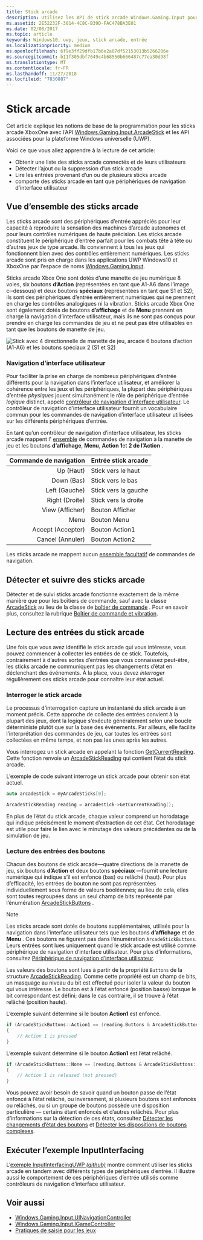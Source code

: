 ```yaml
---
title: Stick arcade
description: Utilisez les API de stick arcade Windows.Gaming.Input pour détecter les sticks arcade et lire leurs entrées.
ms.assetid: 2E52232F-3014-4C8C-B39D-FAC478BA3E01
ms.date: 02/08/2017
ms.topic: article
keywords: Windows10, uwp, jeux, stick arcade, entrée
ms.localizationpriority: medium
ms.openlocfilehash: 6f9e3ff29dfb17b6e2a07df52153013b5266206e
ms.sourcegitcommit: b11f305dbf7649c4b68550b666487c77ea30d98f
ms.translationtype: MT
ms.contentlocale: fr-FR
ms.lasthandoff: 11/27/2018
ms.locfileid: "7830887"
---
```

# <a name="arcade-stick"></a>Stick arcade

Cet article explique les notions de base de la programmation pour les sticks arcade XboxOne avec l’API [Windows.Gaming.Input.ArcadeStick][arcadestick] et les API associées pour la plateforme Windows universelle (UWP).

Voici ce que vous allez apprendre à la lecture de cet article:

* Obtenir une liste des sticks arcade connectés et de leurs utilisateurs
* Détecter l’ajout ou la suppression d’un stick arcade
* Lire les entrées provenant d’un ou de plusieurs sticks arcade
* comporte des sticks arcade en tant que périphériques de navigation d’interface utilisateur

## <a name="arcade-stick-overview"></a>Vue d’ensemble des sticks arcade

Les sticks arcade sont des périphériques d’entrée appréciés pour leur capacité à reproduire la sensation des machines d’arcade autonomes et pour leurs contrôles numériques de haute précision. Les sticks arcade constituent le périphérique d’entrée parfait pour les combats tête à tête ou d’autres jeux de type arcade. Ils conviennent à tous les jeux qui fonctionnent bien avec des contrôles entièrement numériques. Les sticks arcade sont pris en charge dans les applications UWP Windows10 et XboxOne par l’espace de noms [Windows.Gaming.Input][].

Sticks arcade Xbox One sont dotés d’une manette de jeu numérique 8 voies, six boutons **d’Action** (représentées en tant que A1-A6 dans l’image ci-dessous) et deux boutons **spéciaux** (représentées en tant que S1 et S2); ils sont des périphériques d’entrée entièrement numériques qui ne prennent en charge les contrôles analogiques ni la vibration. Sticks arcade Xbox One sont également dotés de boutons **d’affichage** et de **Menu** prennent en charge la navigation d’interface utilisateur, mais ils ne sont pas conçus pour prendre en charge les commandes de jeu et ne peut pas être utilisables en tant que les boutons de manette de jeu.

![Stick avec 4 directionnelle de manette de jeu, arcade 6 boutons d’action (A1-A6) et les boutons spéciaux 2 (S1 et S2)](images/arcade-stick-1.png)

### <a name="ui-navigation"></a>Navigation d’interface utilisateur

Pour faciliter la prise en charge de nombreux périphériques d’entrée différents pour la navigation dans l’interface utilisateur, et améliorer la cohérence entre les jeux et les périphériques, la plupart des périphériques d’entrée _physiques_ jouent simultanément le rôle de périphérique d’entrée _logique_ distinct, appelé [contrôleur de navigation d’interface utilisateur](ui-navigation-controller.md). Le contrôleur de navigation d’interface utilisateur fournit un vocabulaire commun pour les commandes de navigation d’interface utilisateur utilisées sur les différents périphériques d’entrée.

En tant qu’un contrôleur de navigation d’interface utilisateur, les sticks arcade mappent l' [ensemble](ui-navigation-controller.md#required-set) de commandes de navigation à la manette de jeu et les boutons **d’affichage**, **Menu**, **Action 1**et **2 de l’Action** .

| Commande de navigation | Entrée stick arcade  |
| ------------------:| ------------------- |
|                 Up (Haut) | Stick vers le haut            |
|               Down (Bas) | Stick vers le bas          |
|               Left (Gauche) | Stick vers la gauche          |
|              Right (Droite) | Stick vers la droite         |
|               View (Afficher) | Bouton Afficher         |
|               Menu | Bouton Menu         |
|             Accept (Accepter) | Bouton Action1     |
|             Cancel (Annuler) | Bouton Action2     |

Les sticks arcade ne mappent aucun [ensemble facultatif](ui-navigation-controller.md#optional-set) de commandes de navigation.

## <a name="detect-and-track-arcade-sticks"></a>Détecter et suivre des sticks arcade

Détecter et de suivi sticks arcade fonctionne exactement de la même manière que pour les boîtiers de commande, sauf avec la classe [ArcadeStick][] au lieu de la classe de [boîtier de commande](https://docs.microsoft.com/uwp/api/Windows.Gaming.Input.Gamepad) . Pour en savoir plus, consultez la rubrique [Boîtier de commande et vibration](gamepad-and-vibration.md).

<!-- Arcade sticks are managed by the system, therefore you don't have to create or initialize them. The system provides a list of connected arcades sticks and events to notify you when an arcade stick is added or removed.

### The arcade sticks list

The [ArcadeStick][] class provides a static property, [ArcadeSticks][], which is a read-only list of arcade sticks that are currently connected. Because you might only be interested in some of the connected arcade sticks, it's recommended that you maintain your own collection instead of accessing them through the `ArcadeSticks` property.

The following example copies all connected arcade sticks into a new collection. Note that because other threads in the background will be accessing this collection (in the [ArcadeStickAdded][] and [ArcadeStickRemoved][] events), you need to place a lock around any code that reads or updates the collection.

```cpp
auto myArcadeSticks = ref new Vector<ArcadeStick^>();
critical_section myLock{};

for (auto arcadeStick : ArcadeStick::ArcadeSticks)
{
    // Check if the arcade stick is already in myArcadeSticks; if it isn't, add
    // it.
    critical_section::scoped_lock lock{ myLock };
    auto it = std::find(begin(myArcadeSticks), end(myArcadeSticks), arcadeStick);

    if (it == end(myArcadeSticks))
    {
        // This code assumes that you're interested in all arcade sticks.
        myArcadeSticks->Append(arcadeStick);
    }
}
```

### Adding and removing arcade sticks

When an arcade stick is added or removed the [ArcadeStickAdded][] and [ArcadeStickRemoved][] events are raised. You can register handlers for these events to keep track of the arcade sticks that are currently connected.

The following example starts tracking an arcade stick that's been added.

```cpp
ArcadeStick::ArcadeStickAdded += ref new EventHandler<ArcadeStick^>(Platform::Object^, ArcadeStick^ args)
{
    // Check if the just-added arcade stick is already in myArcadeSticks; if it
    // isn't, add it.
    critical_section::scoped_lock lock{ myLock };
    auto it = std::find(begin(myGamepads), end(myGamepads), args);

    // This code assumes that you're interested in all new arcade sticks.
    myArcadeSticks->Append(args);
}
```

The following example stops tracking an arcade stick that's been removed.

```cpp
ArcadeStick::ArcadeStickRemoved += ref new EventHandler<ArcadeStick^>(Platform::Object^, ArcadeStick^ args)
{
    unsigned int indexRemoved;

    if(myArcadeSticks->IndexOf(args, &indexRemoved))
    {
        myArcadeSticks->RemoveAt(indexRemoved);
    }
}
```

### Users and headsets

Each arcade stick can be associated with a user account to link their identity to their gameplay, and can have a headset attached to facilitate voice chat or in-game features. To learn more about working with users and headsets, see [Tracking users and their devices](input-practices-for-games.md#tracking-users-and-their-devices) and [Headset](headset.md). -->

## <a name="reading-the-arcade-stick"></a>Lecture des entrées du stick arcade

Une fois que vous avez identifié le stick arcade qui vous intéresse, vous pouvez commencer à collecter les entrées de ce stick. Toutefois, contrairement à d’autres sortes d’entrées que vous connaissez peut-être, les sticks arcade ne communiquent pas les changements d’état en déclenchant des événements. À la place, vous devez _interroger_ régulièrement ces sticks arcade pour connaître leur état actuel.

### <a name="polling-the-arcade-stick"></a>Interroger le stick arcade

Le processus d’interrogation capture un instantané du stick arcade à un moment précis. Cette approche de collecte des entrées convient à la plupart des jeux, dont la logique s’exécute généralement selon une boucle déterministe plutôt que sur la base des événements. Par ailleurs, elle facilite l’interprétation des commandes de jeu, car toutes les entrées sont collectées en même temps, et non pas les unes après les autres.

Vous interrogez un stick arcade en appelant la fonction [GetCurrentReading][]. Cette fonction renvoie un [ArcadeStickReading][] qui contient l’état du stick arcade.

L’exemple de code suivant interroge un stick arcade pour obtenir son état actuel.

```cpp
auto arcadestick = myArcadeSticks[0];

ArcadeStickReading reading = arcadestick->GetCurrentReading();
```

En plus de l’état du stick arcade, chaque valeur comprend un horodatage qui indique précisément le moment d’extraction de cet état. Cet horodatage est utile pour faire le lien avec le minutage des valeurs précédentes ou de la simulation de jeu.

### <a name="reading-the-buttons"></a>Lecture des entrées des boutons

Chacun des boutons de stick arcade&mdash;quatre directions de la manette de jeu, six boutons **d’Action** et deux boutons **spéciaux** &mdash;fournit une lecture numérique qui indique s’il est enfoncé (bas) ou relâché (haut). Pour plus d’efficacité, les entrées de bouton ne sont pas représentées individuellement sous forme de valeurs booléennes; au lieu de cela, elles sont toutes regroupées dans un seul champ de bits représenté par l’énumération [ArcadeStickButtons][] .

> [!NOTE]
> Les sticks arcade sont dotés de boutons supplémentaires, utilisés pour la navigation dans l’interface utilisateur tels que les boutons **d’affichage** et de **Menu** . Ces boutons ne figurent pas dans l’énumération `ArcadeStickButtons`. Leurs entrées sont lues uniquement quand le stick arcade est utilisé comme périphérique de navigation d’interface utilisateur. Pour plus d’informations, consultez [Périphérique de navigation d’interface utilisateur](ui-navigation-controller.md).

Les valeurs des boutons sont lues à partir de la propriété `Buttons` de la structure [ArcadeStickReading][]. Comme cette propriété est un champ de bits, un masquage au niveau du bit est effectué pour isoler la valeur du bouton qui vous intéresse. Le bouton est à l’état enfoncé (position basse) lorsque le bit correspondant est défini; dans le cas contraire, il se trouve à l’état relâché (position haute).

L’exemple suivant détermine si le bouton **Action1** est enfoncé.

```cpp
if (ArcadeStickButtons::Action1 == (reading.Buttons & ArcadeStickButtons::Action1))
{
    // Action 1 is pressed
}
```

L’exemple suivant détermine si le bouton **Action1** est l’état relâché.

```cpp
if (ArcadeStickButtons::None == (reading.Buttons & ArcadeStickButtons::Action1))
{
    // Action 1 is released (not pressed)
}
```

Vous pouvez avoir besoin de savoir quand un bouton passe de l’état enfoncé à l’état relâché, ou inversement, si plusieurs boutons sont enfoncés ou relâchés, ou si un groupe de boutons possède une disposition particulière &mdash; certains étant enfoncés et d’autres relâchés. Pour plus d’informations sur la détection de ces états, consultez [Détecter les changements d’état des boutons](input-practices-for-games.md#detecting-button-transitions) et [Détecter les dispositions de boutons complexes](input-practices-for-games.md#detecting-complex-button-arrangements).

## <a name="run-the-inputinterfacing-sample"></a>Exécuter l’exemple InputInterfacing

L’[exemple InputInterfacingUWP _(github)_](https://github.com/Microsoft/Xbox-ATG-Samples/tree/master/Samples/System/InputInterfacingUWP) montre comment utiliser les sticks arcade en tandem avec différents types de périphériques d’entrée. Il illustre aussi le comportement de ces périphériques d’entrée utilisés comme contrôleurs de navigation d’interface utilisateur.

## <a name="see-also"></a>Voir aussi

* [Windows.Gaming.Input.UINavigationController][]
* [Windows.Gaming.Input.IGameController][]
* [Pratiques de saisie pour les jeux](input-practices-for-games.md)

[Windows.Gaming.Input]: https://msdn.microsoft.com/library/windows/apps/windows.gaming.input.aspx
[Windows.Gaming.Input.IGameController]: https://msdn.microsoft.com/library/windows/apps/windows.gaming.input.igamecontroller.aspx
[Windows.Gaming.Input.UINavigationController]: https://msdn.microsoft.com/library/windows/apps/windows.gaming.input.uinavigationcontroller.aspx
[arcadestick]: https://msdn.microsoft.com/library/windows/apps/windows.gaming.input.arcadestick.aspx
[arcadesticks]: https://msdn.microsoft.com/library/windows/apps/windows.gaming.input.arcadestick.arcadesticks.aspx
[arcadestickadded]: https://msdn.microsoft.com/library/windows/apps/windows.gaming.input.arcadestick.arcadestickadded.aspx
[arcadestickremoved]: https://msdn.microsoft.com/library/windows/apps/windows.gaming.input.arcadestick.arcadestickremoved.aspx
[getcurrentreading]: https://msdn.microsoft.com/library/windows/apps/windows.gaming.input.arcadestick.getcurrentreading.aspx
[arcadestickreading]: https://msdn.microsoft.com/library/windows/apps/windows.gaming.input.arcadestickreading.aspx
[arcadestickbuttons]: https://msdn.microsoft.com/library/windows/apps/windows.gaming.input.arcadestickbuttons.aspx
